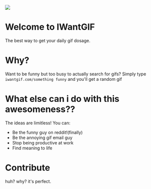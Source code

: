 ![](http://gifme.io/powered_by.png)

# Welcome to IWantGIF

The best way to get your daily gif dosage.

# Why?

Want to be funny but too busy to actually search for gifs? 
Simply type `iwantgif.com/something funny` and you'll get a random gif

# What else can i do with this awesomeness??

The ideas are limitless!
You can:
- Be the funny guy on reddit!(finally)
- Be the annoying gif email guy
- Stop being productive at work
- Find meaning to life


# Contribute

huh? why? it's perfect.
